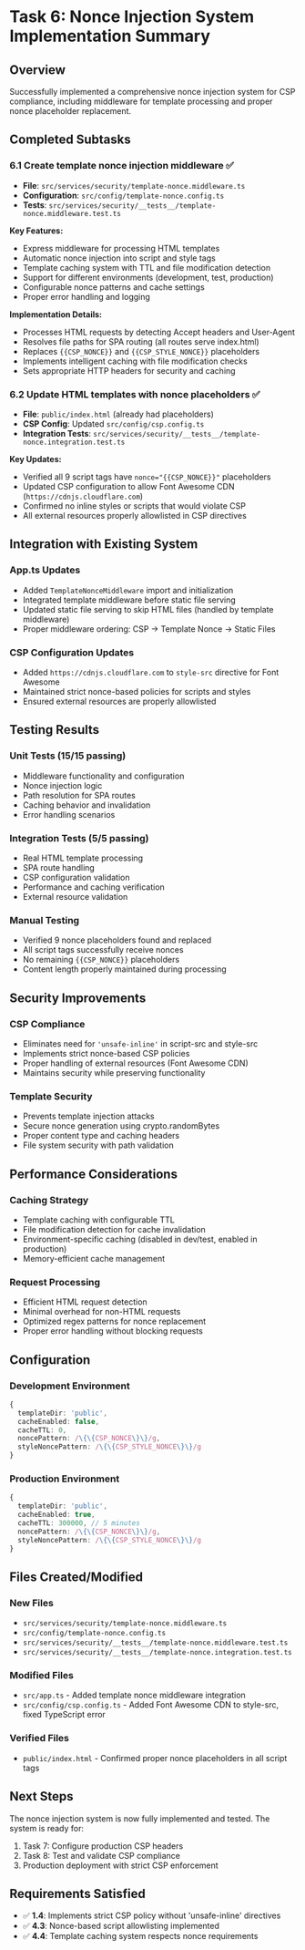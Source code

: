# Task 6: Nonce Injection System Implementation Summary

## Overview
Successfully implemented a comprehensive nonce injection system for CSP compliance, including middleware for template processing and proper nonce placeholder replacement.

## Completed Subtasks

### 6.1 Create template nonce injection middleware ✅
- **File**: `src/services/security/template-nonce.middleware.ts`
- **Configuration**: `src/config/template-nonce.config.ts`
- **Tests**: `src/services/security/__tests__/template-nonce.middleware.test.ts`

**Key Features:**
- Express middleware for processing HTML templates
- Automatic nonce injection into script and style tags
- Template caching system with TTL and file modification detection
- Support for different environments (development, test, production)
- Configurable nonce patterns and cache settings
- Proper error handling and logging

**Implementation Details:**
- Processes HTML requests by detecting Accept headers and User-Agent
- Resolves file paths for SPA routing (all routes serve index.html)
- Replaces `{{CSP_NONCE}}` and `{{CSP_STYLE_NONCE}}` placeholders
- Implements intelligent caching with file modification checks
- Sets appropriate HTTP headers for security and caching

### 6.2 Update HTML templates with nonce placeholders ✅
- **File**: `public/index.html` (already had placeholders)
- **CSP Config**: Updated `src/config/csp.config.ts`
- **Integration Tests**: `src/services/security/__tests__/template-nonce.integration.test.ts`

**Key Updates:**
- Verified all 9 script tags have `nonce="{{CSP_NONCE}}"` placeholders
- Updated CSP configuration to allow Font Awesome CDN (`https://cdnjs.cloudflare.com`)
- Confirmed no inline styles or scripts that would violate CSP
- All external resources properly allowlisted in CSP directives

## Integration with Existing System

### App.ts Updates
- Added `TemplateNonceMiddleware` import and initialization
- Integrated template middleware before static file serving
- Updated static file serving to skip HTML files (handled by template middleware)
- Proper middleware ordering: CSP → Template Nonce → Static Files

### CSP Configuration Updates
- Added `https://cdnjs.cloudflare.com` to `style-src` directive for Font Awesome
- Maintained strict nonce-based policies for scripts and styles
- Ensured external resources are properly allowlisted

## Testing Results

### Unit Tests (15/15 passing)
- Middleware functionality and configuration
- Nonce injection logic
- Path resolution for SPA routes
- Caching behavior and invalidation
- Error handling scenarios

### Integration Tests (5/5 passing)
- Real HTML template processing
- SPA route handling
- CSP configuration validation
- Performance and caching verification
- External resource validation

### Manual Testing
- Verified 9 nonce placeholders found and replaced
- All script tags successfully receive nonces
- No remaining `{{CSP_NONCE}}` placeholders
- Content length properly maintained during processing

## Security Improvements

### CSP Compliance
- Eliminates need for `'unsafe-inline'` in script-src and style-src
- Implements strict nonce-based CSP policies
- Proper handling of external resources (Font Awesome CDN)
- Maintains security while preserving functionality

### Template Security
- Prevents template injection attacks
- Secure nonce generation using crypto.randomBytes
- Proper content type and caching headers
- File system security with path validation

## Performance Considerations

### Caching Strategy
- Template caching with configurable TTL
- File modification detection for cache invalidation
- Environment-specific caching (disabled in dev/test, enabled in production)
- Memory-efficient cache management

### Request Processing
- Efficient HTML request detection
- Minimal overhead for non-HTML requests
- Optimized regex patterns for nonce replacement
- Proper error handling without blocking requests

## Configuration

### Development Environment
```typescript
{
  templateDir: 'public',
  cacheEnabled: false,
  cacheTTL: 0,
  noncePattern: /\{\{CSP_NONCE\}\}/g,
  styleNoncePattern: /\{\{CSP_STYLE_NONCE\}\}/g
}
```

### Production Environment
```typescript
{
  templateDir: 'public',
  cacheEnabled: true,
  cacheTTL: 300000, // 5 minutes
  noncePattern: /\{\{CSP_NONCE\}\}/g,
  styleNoncePattern: /\{\{CSP_STYLE_NONCE\}\}/g
}
```

## Files Created/Modified

### New Files
- `src/services/security/template-nonce.middleware.ts`
- `src/config/template-nonce.config.ts`
- `src/services/security/__tests__/template-nonce.middleware.test.ts`
- `src/services/security/__tests__/template-nonce.integration.test.ts`

### Modified Files
- `src/app.ts` - Added template nonce middleware integration
- `src/config/csp.config.ts` - Added Font Awesome CDN to style-src, fixed TypeScript error

### Verified Files
- `public/index.html` - Confirmed proper nonce placeholders in all script tags

## Next Steps
The nonce injection system is now fully implemented and tested. The system is ready for:
1. Task 7: Configure production CSP headers
2. Task 8: Test and validate CSP compliance
3. Production deployment with strict CSP enforcement

## Requirements Satisfied
- ✅ **1.4**: Implements strict CSP policy without 'unsafe-inline' directives
- ✅ **4.3**: Nonce-based script allowlisting implemented
- ✅ **4.4**: Template caching system respects nonce requirements